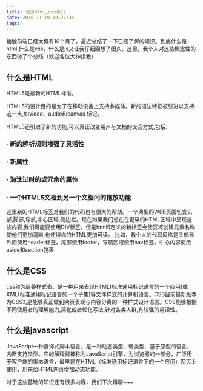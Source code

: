 ```yaml
---
title: 浅谈html,css与js
date: 2016-11-19 18:27:35
tags:
---
```

接触前端已经大概有10个月了，最近总结了一下已经了解的知识。到底什么是html,什么是css，什么是js又让我仔细回想了很久。这里，我个人对这些概念性的东西做了个总结（欢迎各位大神指教）
## 什么是HTML
HTML5是最新的HTML标准。

HTML5的设计目的是为了在移动设备上支持多媒体。新的语法特征被引进以支持这一点,如video、audio和canvas 标记。

HTML5还引进了新的功能,可以真正改变用户与文档的交互方式,包括:
### · 新的解析规则增强了灵活性
### · 新属性
### · 淘汰过时的或冗余的属性
### · 一个HTML5文档到另一个文档间的拖放功能
这里新的HTML标签对我们的代码也有很大的帮助。一个典型的WEB页面包含头部,脚部,导航,中心区域,侧边栏。现在如果我们想在在更早的HTML区域中呈现这些内容,我们可能要使用DIV标签。但是html5定义的新标签会使区域创建元素名称使他们更加清晰,也使得你的HTML更加可读。
比如，我个人的代码风格是头部最外面使用header标签，尾部使用footer，导航区域使用nav标签。中心内容使用aside和section包裹

## 什么是CSS
css称为层叠样式表，是一种用来表现HTML(标准通用标记语言的一个应用)或XML(标准通用标记语言的一个子集)等文件样式的计算机语言。CSS目前最新版本为CSS3,是能够真正做到网页表现与内容分离的一种样式设计语言。CSS能够根据不同使用者的理解能力,简化或者优化写法,针对各类人群,有较强的易读性。

## 什么是javascript
JavaScript一种直译式脚本语言，是一种动态类型、弱类型、基于原型的语言，内置支持类型。它的解释器被称为JavaScript引擎，为浏览器的一部分，广泛用于客户端的脚本语言，最早是在HTML（标准通用标记语言下的一个应用）网页上使用，用来给HTML网页增加动态功能。

对于这些基础的知识还有很多内容，我们下次再聊~~~